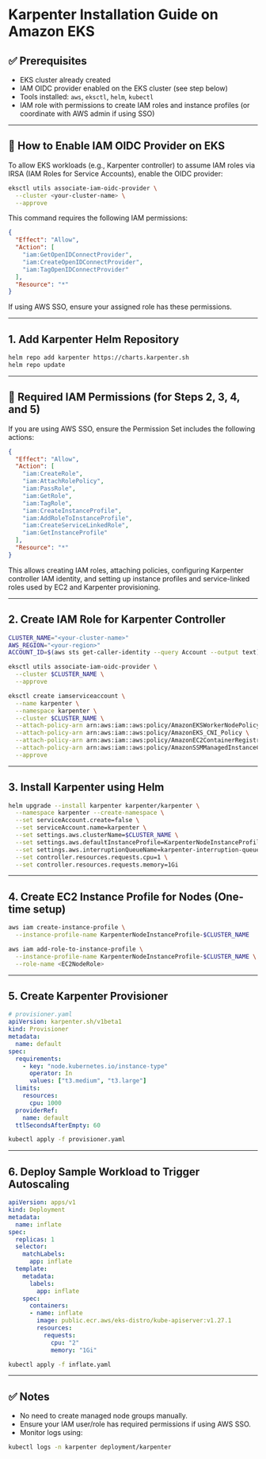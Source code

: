 # Karpenter Installation Guide on Amazon EKS

## ✅ Prerequisites

* EKS cluster already created
* IAM OIDC provider enabled on the EKS cluster (see step below)
* Tools installed: `aws`, `eksctl`, `helm`, `kubectl`
* IAM role with permissions to create IAM roles and instance profiles (or coordinate with AWS admin if using SSO)

---

## 🔑 How to Enable IAM OIDC Provider on EKS

To allow EKS workloads (e.g., Karpenter controller) to assume IAM roles via IRSA (IAM Roles for Service Accounts), enable the OIDC provider:

```bash
eksctl utils associate-iam-oidc-provider \
  --cluster <your-cluster-name> \
  --approve
```

This command requires the following IAM permissions:

```json
{
  "Effect": "Allow",
  "Action": [
    "iam:GetOpenIDConnectProvider",
    "iam:CreateOpenIDConnectProvider",
    "iam:TagOpenIDConnectProvider"
  ],
  "Resource": "*"
}
```

If using AWS SSO, ensure your assigned role has these permissions.

---

## 1. Add Karpenter Helm Repository

```bash
helm repo add karpenter https://charts.karpenter.sh
helm repo update
```

---

## 🔐 Required IAM Permissions (for Steps 2, 3, 4, and 5)

If you are using AWS SSO, ensure the Permission Set includes the following actions:

```json
{
  "Effect": "Allow",
  "Action": [
    "iam:CreateRole",
    "iam:AttachRolePolicy",
    "iam:PassRole",
    "iam:GetRole",
    "iam:TagRole",
    "iam:CreateInstanceProfile",
    "iam:AddRoleToInstanceProfile",
    "iam:CreateServiceLinkedRole",
    "iam:GetInstanceProfile"
  ],
  "Resource": "*"
}
```

This allows creating IAM roles, attaching policies, configuring Karpenter controller IAM identity, and setting up instance profiles and service-linked roles used by EC2 and Karpenter provisioning.

---

## 2. Create IAM Role for Karpenter Controller

```bash
CLUSTER_NAME="<your-cluster-name>"
AWS_REGION="<your-region>"
ACCOUNT_ID=$(aws sts get-caller-identity --query Account --output text)

eksctl utils associate-iam-oidc-provider \
  --cluster $CLUSTER_NAME \
  --approve

eksctl create iamserviceaccount \
  --name karpenter \
  --namespace karpenter \
  --cluster $CLUSTER_NAME \
  --attach-policy-arn arn:aws:iam::aws:policy/AmazonEKSWorkerNodePolicy \
  --attach-policy-arn arn:aws:iam::aws:policy/AmazonEKS_CNI_Policy \
  --attach-policy-arn arn:aws:iam::aws:policy/AmazonEC2ContainerRegistryReadOnly \
  --attach-policy-arn arn:aws:iam::aws:policy/AmazonSSMManagedInstanceCore \
  --approve
```

---

## 3. Install Karpenter using Helm

```bash
helm upgrade --install karpenter karpenter/karpenter \
  --namespace karpenter --create-namespace \
  --set serviceAccount.create=false \
  --set serviceAccount.name=karpenter \
  --set settings.aws.clusterName=$CLUSTER_NAME \
  --set settings.aws.defaultInstanceProfile=KarpenterNodeInstanceProfile-$CLUSTER_NAME \
  --set settings.aws.interruptionQueueName=karpenter-interruption-queue \
  --set controller.resources.requests.cpu=1 \
  --set controller.resources.requests.memory=1Gi
```

---

## 4. Create EC2 Instance Profile for Nodes (One-time setup)

```bash
aws iam create-instance-profile \
  --instance-profile-name KarpenterNodeInstanceProfile-$CLUSTER_NAME

aws iam add-role-to-instance-profile \
  --instance-profile-name KarpenterNodeInstanceProfile-$CLUSTER_NAME \
  --role-name <EC2NodeRole>
```

---

## 5. Create Karpenter Provisioner

```yaml
# provisioner.yaml
apiVersion: karpenter.sh/v1beta1
kind: Provisioner
metadata:
  name: default
spec:
  requirements:
    - key: "node.kubernetes.io/instance-type"
      operator: In
      values: ["t3.medium", "t3.large"]
  limits:
    resources:
      cpu: 1000
  providerRef:
    name: default
  ttlSecondsAfterEmpty: 60
```

```bash
kubectl apply -f provisioner.yaml
```

---

## 6. Deploy Sample Workload to Trigger Autoscaling

```yaml
apiVersion: apps/v1
kind: Deployment
metadata:
  name: inflate
spec:
  replicas: 1
  selector:
    matchLabels:
      app: inflate
  template:
    metadata:
      labels:
        app: inflate
    spec:
      containers:
      - name: inflate
        image: public.ecr.aws/eks-distro/kube-apiserver:v1.27.1
        resources:
          requests:
            cpu: "2"
            memory: "1Gi"
```

```bash
kubectl apply -f inflate.yaml
```

---

## ✅ Notes

* No need to create managed node groups manually.
* Ensure your IAM user/role has required permissions if using AWS SSO.
* Monitor logs using:

```bash
kubectl logs -n karpenter deployment/karpenter
```
